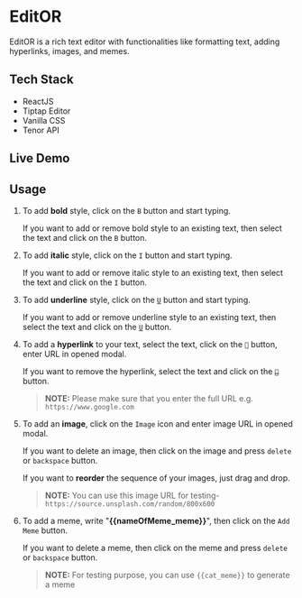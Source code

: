 # EditOR

EditOR is a rich text editor with functionalities like formatting text, adding hyperlinks, images, and memes.

## Tech Stack

- ReactJS
- Tiptap Editor
- Vanilla CSS
- Tenor API

## Live Demo

## Usage

1. To add **bold** style, click on the `B` button and start typing.

   If you want to add or remove bold style to an existing text, then select the text and click on the `B` button.

2. To add **italic** style, click on the `I` button and start typing.

   If you want to add or remove italic style to an existing text, then select the text and click on the `I` button.

3. To add **underline** style, click on the <u>`U`</u> button and start typing.

   If you want to add or remove underline style to an existing text, then select the text and click on the <u>`U`</u> button.

4. To add a **hyperlink** to your text, select the text, click on the `🔗` button, enter URL in opened modal.

   If you want to remove the hyperlink, select the text and click on the ~~`🔗`~~ button.

   > **NOTE:** Please make sure that you enter the full URL e.g. `https://www.google.com`

5. To add an **image**, click on the `Image` icon and enter image URL in opened modal.

   If you want to delete an image, then click on the image and press `delete` or `backspace` button.

   If you want to **reorder** the sequence of your images, just drag and drop.

   > **NOTE:** You can use this image URL for testing- `https://source.unsplash.com/random/800x600`

6. To add a meme, write "**{{nameOfMeme_meme}}**", then click on the `Add Meme` button.

   If you want to delete a meme, then click on the meme and press `delete` or `backspace` button.

   > **NOTE:** For testing purpose, you can use `{{cat_meme}}` to generate a meme
